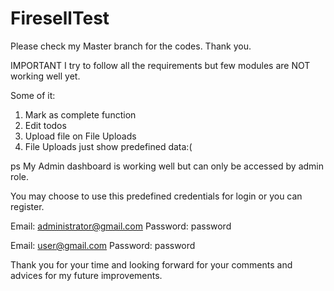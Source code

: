 # FiresellTest
Please check my Master branch for the codes.
Thank you.

IMPORTANT
I try to follow all the requirements but few modules are NOT working well yet.

Some of it:
1. Mark as complete function
2. Edit todos
3. Upload file on File Uploads
4. File Uploads just show predefined data:(

ps My Admin dashboard is working well but can only be accessed by admin role.

You may choose to use this predefined credentials for login or you can register.

Email: administrator@gmail.com
Password: password

Email: user@gmail.com
Password: password

Thank you for your time and looking forward for your comments and advices for my future improvements.
